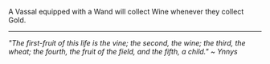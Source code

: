 A Vassal equipped with a Wand will collect Wine whenever they collect Gold.

---

_"The first-fruit of this life is the vine; the second, the wine; the third, the wheat; the fourth, the fruit of the field, and the fifth, a child." ~ Ynnys_

